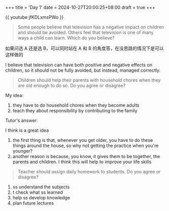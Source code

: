 +++
title = 'Day 1'
date = 2024-10-27T20:00:25+08:00
draft = true
+++


{{ youtube jfKDLxmsPWo }}

> Some people believe that television has a negative impact on children and should be avoided. Others feel that television is one of many ways a child can learn. Which do you believe?

如果问选 A 还是选 B，可以同时站在 A 和 B 的角度答，在没思路的情况下是可以这样做的

I believe that television can have both positive and negative effects on children, so it should not be fully avoided, but instead, managed correctly.

> Children should help their parents with household chores when they are old enough to do so. Do you agree or disagree?

My idea:

1. they have to do household chores when they become adults
2. teach they about responsibility by contributing to the family

Tutor's answer:

I think is a great idea

1. the first thing is that, whenever you get older, you have to do these things around the house, so why not getting the practice when you're younger?
2. another reason is because, you know, it gives them to be together, the parents and children. I think this will help to improve your life skills

> Teacher should assign daily homework to students. Do you agree or disagree?

1. ss understand the subjects
2. t check what ss learned
3. help ss develop knowledge
4. plan future lectures